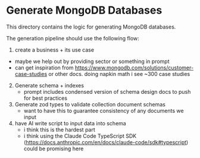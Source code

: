 # Generate MongoDB Databases

This directory contains the logic for generating MongoDB databases.

The generation pipeline should use the following flow:

1. create a business + its use case
  - maybe we help out by providing sector or something in prompt
  - can get inspiration from https://www.mongodb.com/solutions/customer-case-studies or other docs. doing napkin math i see ~300 case studies
2. Generate schema + indexes
   - prompt includes condensed version of schema design docs to push for best practices
3. Generate zod types to validate collection document schemas
   - want to have this to guarantee consistency of any documents we input
4. have AI write script to input data into schema
   - i think this is the hardest part
   - i think using the Claude Code TypeScript SDK (https://docs.anthropic.com/en/docs/claude-code/sdk#typescript) could be promising here